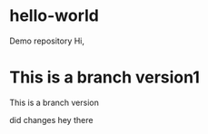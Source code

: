 # hello-world
Demo repository
Hi,

This is a branch version1
=======
This is a branch version

did changes hey there

